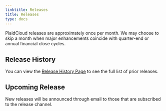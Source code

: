 ```yaml
---
linktitle: Releases
title: Releases
type: docs
---
```



PlaidCloud releases are approximately once per month.  We may choose to skip a month when major enhancements coincide with quarter-end or annual financial close cycles.

## Release History

You can view the [Release History Page](https://plaidcloud.com/plaidcloud-updates/) to see the full list of prior releases.

## Upcoming Release

New releases will be announced through email to those that are subscribed to the release channel.
